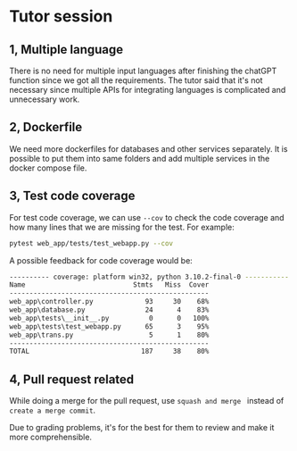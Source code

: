 # Tutor session

## 1, Multiple language

There is no need for multiple input languages after finishing the chatGPT function since we got all the requirements. The tutor said that it's not necessary since multiple APIs for integrating languages is complicated and unnecessary work. 

## 2, Dockerfile

We need more dockerfiles for databases and other services separately. It is possible to put them into same folders and add multiple services in the docker compose file. 

## 3, Test code coverage

For test code coverage, we can use `--cov` to check the code coverage and how many lines that we are missing for the test. For example:

```bash
pytest web_app/tests/test_webapp.py --cov
```

A possible feedback for code coverage would be:

```bash
---------- coverage: platform win32, python 3.10.2-final-0 -----------
Name                           Stmts   Miss  Cover
--------------------------------------------------
web_app\controller.py             93     30    68%
web_app\database.py               24      4    83%
web_app\tests\__init__.py          0      0   100%
web_app\tests\test_webapp.py      65      3    95%
web_app\trans.py                   5      1    80%
--------------------------------------------------
TOTAL                            187     38    80%
```

## 4, Pull request related

While doing a merge for the pull request, use `squash and merge ` instead of `create a merge commit`.

Due to grading problems, it's for the best for them to review and make it more comprehensible.

